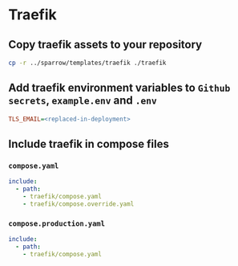 # Traefik

## Copy traefik assets to your repository

```bash
cp -r ../sparrow/templates/traefik ./traefik
```

## Add traefik environment variables to `Github secrets`, `example.env` and `.env`

```ini
TLS_EMAIL=<replaced-in-deployment>
```

## Include traefik in compose files

### `compose.yaml`
```yaml
include:
  - path:
    - traefik/compose.yaml
    - traefik/compose.override.yaml
```

### `compose.production.yaml`
```yaml
include:
  - path:
    - traefik/compose.yaml
```
